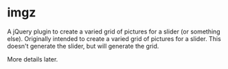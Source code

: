 imgz
====

A jQuery plugin to create a varied grid of pictures for a slider (or something else). Originally intended to create a varied grid of pictures for a slider. This doesn't generate the slider, but will generate the grid.

More details later.
